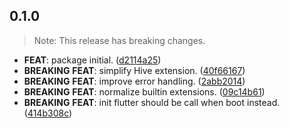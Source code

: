 ## 0.1.0

> Note: This release has breaking changes.

 - **FEAT**: package initial. ([d2114a25](https://github.com/covalab/robusta/commit/d2114a25622241ad0b727f94b2146558fb5f75de))
 - **BREAKING** **FEAT**: simplify Hive extension. ([40f66167](https://github.com/covalab/robusta/commit/40f661678553e090bc503feb38bf75ce72924bcc))
 - **BREAKING** **FEAT**: improve error handling. ([2abb2014](https://github.com/covalab/robusta/commit/2abb2014b0a1e86e395ce079ada13c8e417eed11))
 - **BREAKING** **FEAT**: normalize builtin extensions. ([09c14b61](https://github.com/covalab/robusta/commit/09c14b6175f6a49d0597d99b1d8cc317c5e62c4a))
 - **BREAKING** **FEAT**: init flutter should be call when boot instead. ([414b308c](https://github.com/covalab/robusta/commit/414b308c1d494b35c08f46e8948ba24fb6f66ef1))

